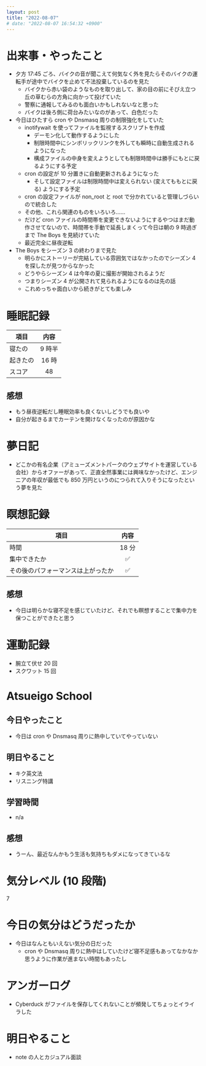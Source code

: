 ```yaml
---
layout: post
title: "2022-08-07"
# date: "2022-08-07 16:54:32 +0900"
---
```


# 出来事・やったこと
* 夕方 17:45 ごろ、バイクの音が聞こえて何気なく外を見たらそのバイクの運転手が途中でバイクを止めて不法投棄しているのを見た
    * バイクから赤い袋のようなものを取り出して、家の目の前にそびえ立つ丘の草むらの方角に向かって投げていた
    * 警察に通報してみるのも面白いかもしれないなと思った
    * バイクは後ろ側に荷台みたいなのがあって、白色だった
* 今日はひたすら cron や Dnsmasq 周りの制限強化をしていた
    * inotifywait を使ってファイルを監視するスクリプトを作成
        * デーモン化して動作するようにした
        * 制限時間中にシンボリックリンクを外しても瞬時に自動生成されるようになった
        * 構成ファイルの中身を変えようとしても制限時間中は勝手にもとに戻るようにする予定
    * cron の設定が 10 分置きに自動更新されるようになった
        * そして設定ファイルは制限時間中は変えられない (変えてももとに戻る) ようにする予定
    * cron の設定ファイルが non_root と root で分かれていると管理しづらいので統合した
    * その他、これら関連のものをいろいろ……
    * だけど cron ファイルの時間帯を変更できないようにするやつはまだ動作させてないので、時間帯を手動で延長しまくって今日は朝の 9 時過ぎまで The Boys を見続けていた
    * 最近完全に昼夜逆転
* The Boys をシーズン 3 の終わりまで見た
    * 明らかにストーリーが完結している雰囲気ではなかったのでシーズン 4 を探したが見つからなかった
    * どうやらシーズン 4 は今年の夏に撮影が開始されるようだ
    * つまりシーズン 4 が公開されて見られるようになるのは先の話
    * これめっちゃ面白いから続きがとても楽しみ



# 睡眠記録

| 項目 | 内容 |
| --- | :---: |
| 寝たの | 9 時半 |
| 起きたの | 16 時 |
| スコア | 48 |

## 感想
* もう昼夜逆転だし睡眠効率も良くないしどうでも良いや
* 自分が起きるまでカーテンを開けなくなったのが原因かな



# 夢日記
* どこかの有名企業（アミューズメントパークのウェブサイトを運営している会社）からオファーがあって、正直全然事業には興味なかったけど、エンジニアの年収が最低でも 850 万円というのにつられて入りそうになったという夢を見た



# 瞑想記録

| 項目 | 内容 |
| --- | :---: |
| 時間 | 18 分 |
| 集中できたか | ✅ |
| その後のパフォーマンスは上がったか | ✅ |

## 感想
* 今日は明らかな寝不足を感じていたけど、それでも瞑想することで集中力を保つことができたと思う



# 運動記録
* 腕立て伏せ 20 回
* スクワット 15 回



# Atsueigo School
## 今日やったこと
* 今日は cron や Dnsmasq 周りに熱中していてやっていない

## 明日やること
* キク英文法
* リスニング特講

## 学習時間
* n/a

## 感想
* うーん、最近なんかもう生活も気持ちもダメになってきているな



# 気分レベル (10 段階)
7



# 今日の気分はどうだったか
* 今日はなんともいえない気分の日だった
    * cron や Dnsmasq 周りに熱中はしていたけど寝不足感もあってなかなか思うように作業が進まない時間もあったし



# アンガーログ
* Cyberduck がファイルを保存してくれないことが頻発してちょっとイライラした



# 明日やること
* note の人とカジュアル面談
